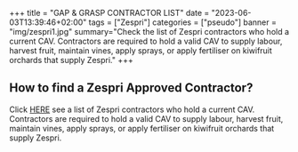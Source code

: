 +++
title = "GAP & GRASP CONTRACTOR LIST"
date = "2023-06-03T13:39:46+02:00"
tags = ["Zespri"]
categories = ["pseudo"]
banner = "img/zespri1.jpg"
summary="Check the list of Zespri contractors who hold a current CAV. Contractors are required to hold a valid CAV to supply labour, harvest fruit, maintain vines, apply sprays, or apply fertiliser on kiwifruit orchards that supply Zespri."
+++

## How to find a Zespri Approved Contractor?




Click [HERE](https://industry.zespri.com/contractors/gap-grasp-contractor-list) see a list of Zespri contractors who hold a current CAV. Contractors are required to hold a valid CAV to supply labour, harvest fruit, maintain vines, apply sprays, or apply fertiliser on kiwifruit orchards that supply Zespri.

